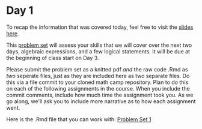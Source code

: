 # Day 1

To recap the information that was covered today, feel free to visit the [slides here](day-1-slides.pdf). 

This [problem set](pset1.pdf) will assess your skills that we will cover over the next two days, algebraic expressions, and a few logical statements. It will be due at the beginning of class start on Day 3. 

Please submit the problem set as a knitted pdf *and* the raw code .Rmd as *two* seperate files, just as they are included here as two separate files. Do this via a file commit to your cloned math camp repository. Plan to do this on each of the following assignments in the course. When you include the commit comments, include how much time the assignment took you. As we go along, we'll ask you to include more narrative as to how each assignment went. 

Here is the .Rmd file that you can work with: 
[Problem Set 1](pset1.Rmd)

